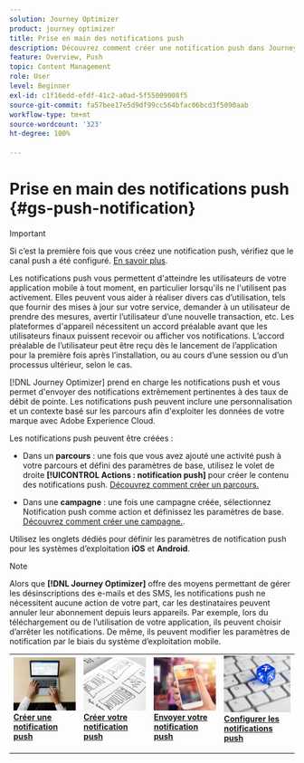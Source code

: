 ```yaml
---
solution: Journey Optimizer
product: journey optimizer
title: Prise en main des notifications push
description: Découvrez comment créer une notification push dans Journey Optimizer.
feature: Overview, Push
topic: Content Management
role: User
level: Beginner
exl-id: c1f16edd-efdf-41c2-a0ad-5f55009008f5
source-git-commit: fa57bee17e5d9df99cc564bfac06bcd3f5090aab
workflow-type: tm+mt
source-wordcount: '323'
ht-degree: 100%

---
```


# Prise en main des notifications push {#gs-push-notification}

>[!IMPORTANT]
>
>Si c’est la première fois que vous créez une notification push, vérifiez que le canal push a été configuré. [En savoir plus](push-gs.md).

Les notifications push vous permettent d&#39;atteindre les utilisateurs de votre application mobile à tout moment, en particulier lorsqu&#39;ils ne l&#39;utilisent pas activement. Elles peuvent vous aider à réaliser divers cas d’utilisation, tels que fournir des mises à jour sur votre service, demander à un utilisateur de prendre des mesures, avertir l’utilisateur d’une nouvelle transaction, etc. Les plateformes d&#39;appareil nécessitent un accord préalable avant que les utilisateurs finaux puissent recevoir ou afficher vos notifications. Lʼaccord préalable de lʼutilisateur peut être reçu dès le lancement de lʼapplication pour la première fois après lʼinstallation, ou au cours dʼune session ou dʼun processus ultérieur, selon le cas.

[!DNL Journey Optimizer] prend en charge les notifications push et vous permet d&#39;envoyer des notifications extrêmement pertinentes à des taux de débit de pointe. Les notifications push peuvent inclure une personnalisation et un contexte basé sur les parcours afin d&#39;exploiter les données de votre marque avec Adobe Experience Cloud.

Les notifications push peuvent être créées :

* Dans un **parcours** : une fois que vous avez ajouté une activité push à votre parcours et défini des paramètres de base, utilisez le volet de droite **[!UICONTROL Actions : notification push]** pour créer le contenu des notifications push. [Découvrez comment créer un parcours.](../building-journeys/journey-gs.md)

* Dans une **campagne** : une fois une campagne créée, sélectionnez Notification push comme action et définissez les paramètres de base. [Découvrez comment créer une campagne.](../campaigns/create-campaign.md#configure).

Utilisez les onglets dédiés pour définir les paramètres de notification push pour les systèmes d’exploitation **iOS** et **Android**.

>[!NOTE]
>
>Alors que **[!DNL Journey Optimizer]** offre des moyens permettant de gérer les désinscriptions des e-mails et des SMS, les notifications push ne nécessitent aucune action de votre part, car les destinataires peuvent annuler leur abonnement depuis leurs appareils. Par exemple, lors du téléchargement ou de l’utilisation de votre application, ils peuvent choisir d’arrêter les notifications. De même, ils peuvent modifier les paramètres de notification par le biais du système d’exploitation mobile.

<table style="table-layout:fixed"><tr style="border: 0;">
<td>
<a href="create-push.md">
<img alt="Prospect" src="../assets/do-not-localize/push-create.jpg">
</a>
<div><a href="create-push.md"><strong>Créer une notification push</strong>
</div>
<p>
</td>
<td>
<a href="design-push.md">
<img alt="Peu fréquent" src="../assets/do-not-localize/push-design.jpg">
</a>
<div>
<a href="design-push.md"><strong>Créer votre notification push</strong></a>
</div>
<p></td>
<td>
<a href="send-push.md">
<img alt="Validation" src="../assets/do-not-localize/push-sending.jpg">
</a>
<div>
<a href="send-push.md"><strong>Envoyer votre notification push</strong></a>
</div>
<p>
</td>
<td>
<a href="push-gs.md">
<img alt="Validation" src="../assets/do-not-localize/push-config.jpg">
</a>
<div>
<a href="push-gs.md"><strong>Configurer les notifications push</strong></a>
</div>
<p>
</td>
</tr></table>
